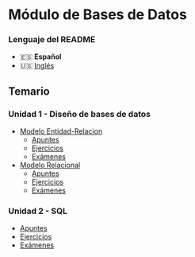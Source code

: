 # Módulo de Bases de Datos

### Lenguaje del README
- 🇪🇸 **Español**
- 🇺🇸 [Inglés](./README-en.md)

## Temario
### Unidad 1 - Diseño de bases de datos
- [Modelo Entidad-Relacion](./Unidad1-Dise%C3%B1o%20de%20bases%20de%20datos/Modelo%20Entidad-Relaci%C3%B3n/)
    - [Apuntes](./Unidad1-Dise%C3%B1o%20de%20bases%20de%20datos/Modelo%20Entidad-Relaci%C3%B3n/Apuntes/)
    - [Ejercicios](./Unidad1-Dise%C3%B1o%20de%20bases%20de%20datos/Modelo%20Entidad-Relaci%C3%B3n/Ejercicios/)
    - [Exámenes](./Unidad1-Dise%C3%B1o%20de%20bases%20de%20datos/Modelo%20Entidad-Relaci%C3%B3n/Examenes/)
- [Modelo Relacional](./Unidad1-Dise%C3%B1o%20de%20bases%20de%20datos/Modelo%20Relacional/)
    - [Apuntes](./Unidad1-Dise%C3%B1o%20de%20bases%20de%20datos/Modelo%20Relacional/Apuntes/)
    - [Ejercicios](./Unidad1-Dise%C3%B1o%20de%20bases%20de%20datos/Modelo%20Relacional/Ejercicios/)
    - [Exámenes](./Unidad1-Dise%C3%B1o%20de%20bases%20de%20datos/Modelo%20Relacional/Examenes/)
### Unidad 2 - SQL
- [Apuntes](./Unidad2-SQL/Apuntes/)
- [Ejercicios](./Unidad2-SQL/Ejercicios/)
- [Exámenes](./Unidad2-SQL/Examenes/)
